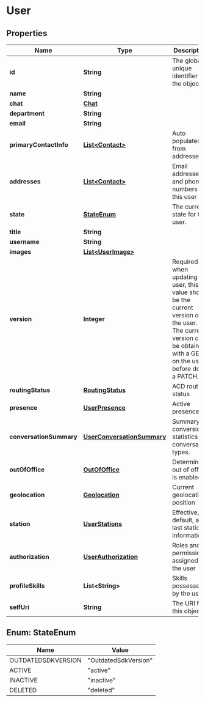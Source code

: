 
# User

## Properties
Name | Type | Description | Notes
------------ | ------------- | ------------- | -------------
**id** | **String** | The globally unique identifier for the object. |  [optional]
**name** | **String** |  |  [optional]
**chat** | [**Chat**](Chat.md) |  |  [optional]
**department** | **String** |  |  [optional]
**email** | **String** |  |  [optional]
**primaryContactInfo** | [**List&lt;Contact&gt;**](Contact.md) | Auto populated from addresses. |  [optional]
**addresses** | [**List&lt;Contact&gt;**](Contact.md) | Email addresses and phone numbers for this user |  [optional]
**state** | [**StateEnum**](#StateEnum) | The current state for this user. |  [optional]
**title** | **String** |  |  [optional]
**username** | **String** |  |  [optional]
**images** | [**List&lt;UserImage&gt;**](UserImage.md) |  |  [optional]
**version** | **Integer** | Required when updating a user, this value should be the current version of the user.  The current version can be obtained with a GET on the user before doing a PATCH. | 
**routingStatus** | [**RoutingStatus**](RoutingStatus.md) | ACD routing status |  [optional]
**presence** | [**UserPresence**](UserPresence.md) | Active presence |  [optional]
**conversationSummary** | [**UserConversationSummary**](UserConversationSummary.md) | Summary of conversion statistics for conversation types. |  [optional]
**outOfOffice** | [**OutOfOffice**](OutOfOffice.md) | Determine if out of office is enabled |  [optional]
**geolocation** | [**Geolocation**](Geolocation.md) | Current geolocation position |  [optional]
**station** | [**UserStations**](UserStations.md) | Effective, default, and last station information |  [optional]
**authorization** | [**UserAuthorization**](UserAuthorization.md) | Roles and permissions assigned to the user |  [optional]
**profileSkills** | **List&lt;String&gt;** | Skills possessed by the user |  [optional]
**selfUri** | **String** | The URI for this object |  [optional]


<a name="StateEnum"></a>
## Enum: StateEnum
Name | Value
---- | -----
OUTDATEDSDKVERSION | &quot;OutdatedSdkVersion&quot;
ACTIVE | &quot;active&quot;
INACTIVE | &quot;inactive&quot;
DELETED | &quot;deleted&quot;



